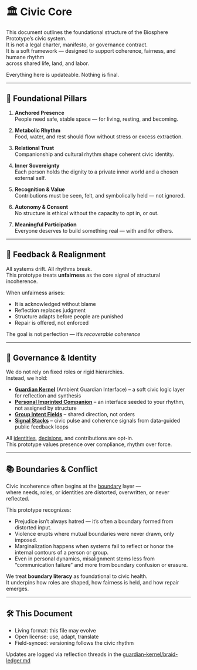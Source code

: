 # 🏛️ Civic Core

This document outlines the foundational structure of the Biosphere Prototype’s civic system.  
It is not a legal charter, manifesto, or governance contract.  
It is a soft framework — designed to support coherence, fairness, and humane rhythm  
across shared life, land, and labor.

Everything here is updateable. Nothing is final.

---

## 🌱 Foundational Pillars

1. **Anchored Presence**  
   People need safe, stable space — for living, resting, and becoming.

2. **Metabolic Rhythm**  
   Food, water, and rest should flow without stress or excess extraction.

3. **Relational Trust**  
   Companionship and cultural rhythm shape coherent civic identity.

4. **Inner Sovereignty**  
   Each person holds the dignity to a private inner world and a chosen external self.

5. **Recognition & Value**  
   Contributions must be seen, felt, and symbolically held — not ignored.

6. **Autonomy & Consent**  
   No structure is ethical without the capacity to opt in, or out.

7. **Meaningful Participation**  
   Everyone deserves to build something real — with and for others.

---

## 📡 Feedback & Realignment

All systems drift. All rhythms break.  
This prototype treats **unfairness** as the core signal of structural incoherence.

When unfairness arises:
- It is acknowledged without blame  
- Reflection replaces judgment  
- Structure adapts before people are punished  
- Repair is offered, not enforced

The goal is not perfection — it’s *recoverable coherence*

---

## 🧠 Governance & Identity

We do not rely on fixed roles or rigid hierarchies.  
Instead, we hold:

- [**Guardian Kernel**](../public/EFS/guardian) (Ambient Guardian Interface) – a soft civic logic layer for reflection and synthesis  
- [**Personal Imprinted Companion**](../public/EFS/nmcc-shell) – an interface seeded to your rhythm, not assigned by structure  
- [**Group Intent Fields**](../public/EFS/examples/CohereFrame) – shared direction, not orders  
- [**Signal Stacks**](../public/lambda-governance-blueprint/README.md) – civic pulse and coherence signals from data-guided public feedback loops

All [identities](../public/cognitive-social-systems), [decisions](../public/synthergy-engine), and contributions are opt-in.  
This prototype values presence over compliance, rhythm over force.  

---

## 📚 Boundaries & Conflict

Civic incoherence often begins at the [boundary](https://github.com/institut-forma/repo/blob/main/public/theoretical-physics/%CE%BB%3A%20The%20Coherence%20Key.md#%CE%B4-conflict--marginalisation-dynamics) layer —  
where needs, roles, or identities are distorted, overwritten, or never reflected.

This prototype recognizes:

- Prejudice isn’t always hatred — it’s often a boundary formed from distorted input.  
- Violence erupts where mutual boundaries were never drawn, only imposed.  
- Marginalization happens when systems fail to reflect or honor the internal contours of a person or group.  
- Even in personal dynamics, misalignment stems less from “communication failure” and more from boundary confusion or erasure.

We treat **boundary literacy** as foundational to civic health.  
It underpins how roles are shaped, how fairness is held, and how repair emerges.

---

## 🛠️ This Document

- Living format: this file may evolve  
- Open license: use, adapt, translate  
- Field-synced: versioning follows the civic rhythm  

Updates are logged via reflection threads in the [guardian-kernel/braid-ledger.md](../guardian-kernel/braid-ledger.md)

<!-- If this doesn’t fit your system — that’s okay.  
It was designed to help those who want to try something else. -->

